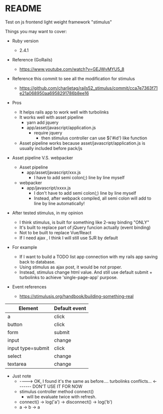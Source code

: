 # README

Test on js frontend light weight framework "stimulus"

Things you may want to cover:

* Ruby version
  * 2.4.1

* Reference (GoRails)
  * https://www.youtube.com/watch?v=GEJWvMYU5_8

* Reference this commit to see all the modification for stimulus
  * https://github.com/charlietag/rails52_stimulus/commit/cca7e7363f71e21a068950aa6958291786b8ee16

* Pros
  * It helps rails app to work well with turbolinks
  * It works well with asset pipeline
    * yarn add jquery
    * app/asset/javascript/application.js
      * require jquery
        * then stimulus controller can use $('#id') like function
  * Asset pipeline works because asset/javascript/application.js is usually included before pack/js
* Asset pipeline V.S. webpacker
  * Asset pipeline
    * app/asset/javascript/xxx.js
      * I have to add semi colon(;) line by line myself
  * webpacker
    * app/javascript/xxxx.js
      * I don't have to add semi colon(;) line by line myself
      * Instead, after webpack compiled, all semi colon will add to line by line automatically!

* After tested stimulus, in my opinion
  * I think stimulus, is built for something like 2-way binding "ONLY"
  * It's built to replace part of jQuery funcion actually (event binding)
  * Not to be built to replace Vue/React
  * If I need ajax , I think I will still use SJR by default

* For example
  * If I want to build a TODO list app connection with my rails app saving back to database.
  * Using stimulus as ajax post, it would be not proper.
  * Instead, stimulus change html value. And still use default submit + turbolinks to achieve 'single-page-app' purpose.

* Event references
  * https://stimulusjs.org/handbook/building-something-real

| Element           | Default event |
|-------------------|---------------|
| a                 | click         |
| button            | click         |
| form              | submit        |
| input             | change        |
| input type=submit | click         |
| select            | change        |
| textarea          | change        |

* Just note
  * ----> OK, I found it's the same as before.... turbolinks conflicts... <------- DON'T USE IT FOR NOW
  * stimulus controller method connect()
    * will be evaluate twice with refresh.
  * connect() -> log('a') -> disconnect() -> log('b')
  * a -> b -> a

